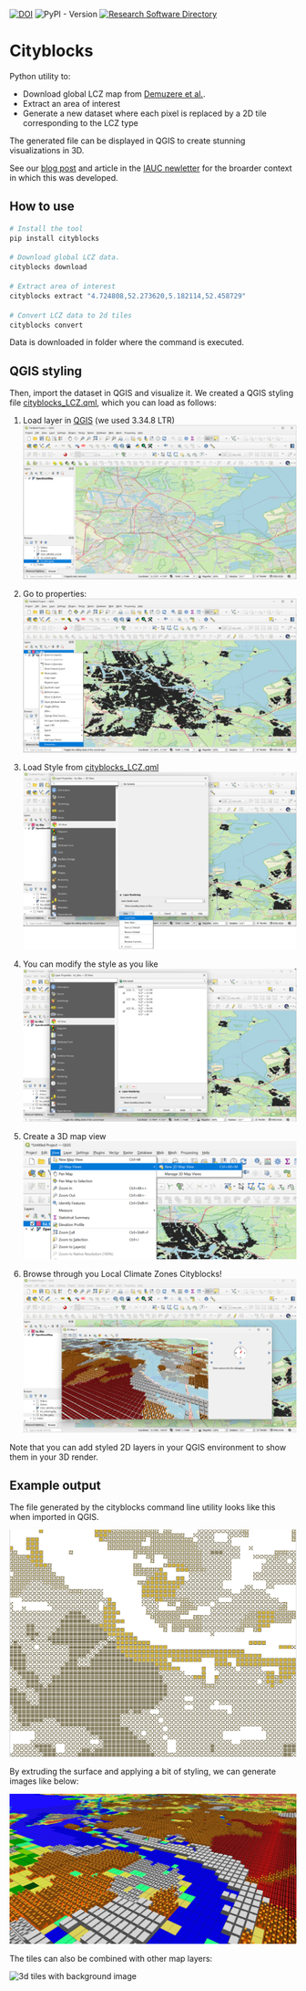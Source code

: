 [![DOI](https://zenodo.org/badge/DOI/10.5281/zenodo.14273287.svg)](https://doi.org/10.5281/zenodo.14273287)
![PyPI - Version](https://img.shields.io/pypi/v/cityblocks)
[![Research Software Directory](https://img.shields.io/badge/RSD-cityblocks-00a3e3.svg)](https://research-software-directory.org/software/cityblocks)


# Cityblocks

Python utility to:

- Download global LCZ map from [Demuzere et al.](https://zenodo.org/records/7670653).
- Extract an area of interest
- Generate a new dataset where each pixel is replaced by a 2D tile corresponding to the LCZ type

The generated file can be displayed in QGIS to create stunning visualizations in 3D.

See our [blog post](https://blog.esciencecenter.nl/amsterdam-as-seen-by-a-weather-model-b609a340cde4) and article in the [IAUC newletter](https://urban-climate.org/wp-content/uploads/2025/01/IAUC092.pdf) for the broarder context in which this was developed.

## How to use

```sh
# Install the tool
pip install cityblocks

# Download global LCZ data. 
cityblocks download

# Extract area of interest
cityblocks extract "4.724808,52.273620,5.182114,52.458729"

# Convert LCZ data to 2d tiles
cityblocks convert
```

Data is downloaded in folder where the command is executed.


## QGIS styling
Then, import the dataset in QGIS and visualize it. We created a QGIS styling file [cityblocks_LCZ.qml](qgis_files/cityblocks_LCZ.qml), which you can load as follows:

1. Load layer in [QGIS](https://qgis.org/) (we used 3.34.8 LTR)
![Load layer in QGIS](images/1.png)

2. Go to properties:
![Go to properties](images/2.png)

3. Load Style from [cityblocks_LCZ.qml](\qgis_files\cityblocks_LCZ.qml) 
![Load style](images/3.png) 

4. You can modify the style as you like 
![modify the style](images/4.png)

5. Create a 3D map view
![Create a 3D map view](images/5.png)

6. Browse through you Local Climate Zones Cityblocks!
![Go to properties](images/6.png)

Note that you can add styled 2D layers in your QGIS environment to show them in your 3D render.


## Example output

The file generated by the cityblocks command line utility looks like this when imported in QGIS.

![2d version of LCZ tiles](images/Amsterdam_2D.png)

By extruding the surface and applying a bit of styling, we can generate images like below:

![3d version of LCZ tiles](images/Amsterdam_3D.png)

The tiles can also be combined with other map layers:

![3d tiles with background image](images/Amsterdam_3D_bg.png)
